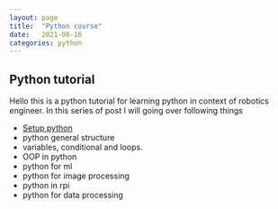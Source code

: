 ```yaml
---
layout: page
title:  "Python course"
date:   2021-06-16
categories: python
---
```


## Python tutorial

Hello this is a python tutorial for learning python in context of robotics engineer.
In this series of post I will going over following things
- [Setup python](/blog/python/overview)
- python general structure
- variables, conditional and loops.
- OOP in python
- python for ml
- python for image processing
- python in rpi
- python for data processing

